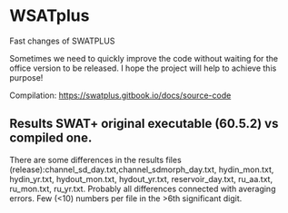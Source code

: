 # WSATplus
Fast changes of SWATPLUS

Sometimes we need to quickly improve the code without waiting for the office version to be released. I hope the project will help to achieve this purpose!

Compilation: https://swatplus.gitbook.io/docs/source-code

## Results SWAT+ original executable (60.5.2) vs compiled one.
There are some differences in the results files (release):channel_sd_day.txt,channel_sdmorph_day.txt, hydin_mon.txt, hydin_yr.txt, hydout_mon.txt, hydout_yr.txt, reservoir_day.txt, ru_aa.txt, ru_mon.txt, ru_yr.txt. Probably all differences connected with averaging errors. Few (<10) numbers per file in the >6th significant digit.
